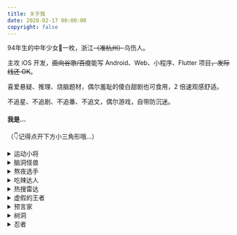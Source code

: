 ```yaml
---
title: 关于我
date: 2020-02-17 00:00:00
copyright: false
---
```


94年生的中年少女👧一枚，浙江~~（准杭州）~~乌伤人。

主攻 iOS 开发，~~面向谷歌/百度~~能写 Android、Web、小程序、Flutter 项目~~，发际线还 OK~~。

喜爱悬疑、推理、烧脑题材，偶尔羞耻的傻白甜剧也可食用，2 倍速观感舒适。

不追星、不追剧、不追番、不追文，偶尔游戏，自带防沉迷。

#### 我是...

（👇记得点开下方小三角形哦...）

<details>
  <summary>运动小将</summary>
  ```
  🌟 大学期间蝉联全学院女生体质健康测试分数第一
  🏃 女子800m 跑中考成绩 2'40
  🏆 小学跳远全镇冠军 
  ```
</details>

<details>
  <summary>脑洞怪兽</summary>
  ```
  💡 脑袋中常爆发特别的灵感
  🎨 不是好看的皮囊，却是有趣的灵魂
  ```
</details>

<details>
  <summary>熬夜选手</summary>
  ```
  🌝 参加美赛建模曾四天四夜不睡觉
  👸 入夜，头脑清醒、文思泉涌、茅塞顿开...
  ```
</details>

<details>
  <summary>吃辣达人</summary>
  ```
  🌶️ 可以直接嚼辣椒
  🍲 钟情麻辣香锅、四川重庆火锅
  ```
</details>

<details>
  <summary>热搜雷达</summary>
  ```
  🏂 掌握实时热点和八卦信息
  👻 能接梗
  ```
</details>

<details>
  <summary>虚假的王者</summary>
  ```
  🎮 了解 KPL 各大战队选手英雄池和 BP 风格
  👀 意识流选手，嘴上王者
  ```
</details>

<details>
  <summary>预言家</summary>
  ```
  🥛 鲜奶，能够无预兆地预测到未来发生的事
  🎰 只要不参与下注，预测比赛胜负正确率奇高无比
  🚗 不依赖导航，靠第六感找目的地能力满分
  ```
</details>

<details>
  <summary>树洞</summary>
  ```
  👭 朋友们负能量的消灭者
  🐌 会迟到但不会失约的小伙伴
  ```
</details>

<details>
  <summary>忍者</summary>
  ```
  🍗 零食可以放到过期
  💓 对暗恋的人可以永远不说
  ```
</details>
